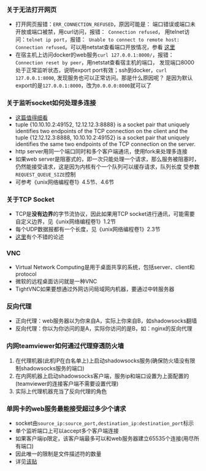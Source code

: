 ### 关于无法打开网页
* 打开网页报错：`ERR_CONNECTION_REFUSED`，原因可能是： 端口错误或端口未开放或端口被禁，用curl访问，报错：` Connection refused`，
用telnet访问：`telnet ip port`，报错：` Unable to connect to remote host: Connection refused`。可以用netstat查看端口开放情况，参看
[这里](https://serverfault.com/a/725263/267349)
* 在宿主机上访问docker的web服务`curl 127.0.0.1:8000/`，报错：`Connection reset by peer`，用netstat查看宿主机的端口，
发现端口8000处于正常监听状态，说明export port有效；ssh到docker，`curl 127.0.0.1:8000`, 发现服务也可以正常访问。那是什么原因呢？
是因为默认export的是`127.0.0.1:8000`，改为`0.0.0.0:8000`就可以了

### 关于监听socket如何处理多连接
* [这篇值得细看](https://ruslanspivak.com/lsbaws-part3/)
* tuple {10.10.10.2:49152, 12.12.12.3:8888} is a socket pair that uniquely identifies two endpoints of the TCP 
connection on the client and the tuple {12.12.12.3:8888, 10.10.10.2:49152} is a socket pair that uniquely identifies 
the same two endpoints of the TCP connection on the server.
* http server用同一个端口同时和多个客户端通讯，使用fork来处理多连接
* 如果web server是阻塞式的，即一次只能处理一个请求，那么服务被阻塞时，仍然能接受请求，这是因为内核有个一个队列可以缓存请求，队列长度
受参数`REQUEST_QUEUE_SIZE`控制
* 可参考《unix网络编程卷1》4.5节、4.6节

### 关于TCP Socket
* TCP是**没有边界**的字节流协议，因此如果用TCP socket进行通讯，可能需要自定义边界，见《unix网络编程卷1》1.2节
* 每个UDP数据报都有一个长度，见《unix网络编程卷1》2.3节
* [这里](https://stackoverflow.com/a/2862176/2272451)有个不错的论述

### VNC
*  Virtual Network Computing是用于桌面共享的系统，包括server、client和protocol
*  微软的远程桌面访问就是一种VNC
*  TightVNC如果要想通过外网访问局域网内机器，要通过中转服务器

### 反向代理
* 正向代理：web服务器以为你来自A，实际上你来自B，如shadowsocks翻墙
* 反向代理：你以为你访问的是A，实际你访问的是B，如：nginx的反向代理

 ### 内网teamviewer如何通过代理穿透防火墙
 1. 在代理机器(此机IP在白名单上)上启动shadowsocks服务(确保防火墙没有限制shadowsocks服务的端口)
 2. 在内网机器上启动shadowsocks客户端，服务ip和端口设置为上面配置的(teamviewer的连接客户端不需要设置代理)
 3. 实际上代理机器充当了反向代理的角色
 
 ### 单网卡的web服务最能接受超过多少个请求
 * socket由`source_ip:source_port,destination_ip:destination_port`标示
 * 单个监听端口上可以accept多个客户端连接
 * 如果客户端ip限定，该客户端最多可以和web服务器建立65535个连接(用尽所有端口)
 * 因此唯一的限制是文件描述符的数量
 * 详见[该贴](https://stackoverflow.com/a/2332756/2272451)